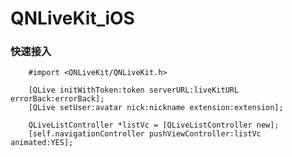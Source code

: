 # QNLiveKit_iOS

    
### 快速接入    
        
        #import <QNLiveKit/QNLiveKit.h>
        
        [QLive initWithToken:token serverURL:liveKitURL errorBack:errorBack];
        [QLive setUser:avatar nick:nickname extension:extension];
            
        QLiveListController *listVc = [QLiveListController new];
        [self.navigationController pushViewController:listVc animated:YES];
